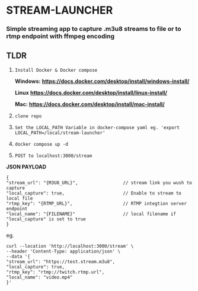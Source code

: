 # STREAM-LAUNCHER
### Simple streaming app to capture .m3u8 streams to file or to rtmp endpoint with ffmpeg encoding

## TLDR
1. `Install Docker & Docker compose`
    
    **Windows:** **https://docs.docker.com/desktop/install/windows-install/**

    **Linux** **https://docs.docker.com/desktop/install/linux-install/**

    **Mac:** **https://docs.docker.com/desktop/install/mac-install/**
2. ```clone repo```
3. ```Set the LOCAL_PATH Variable in docker-compose yaml eg. 'export LOCAL_PATH=/local/stream-launcher'```
3. ```docker compose up -d```
4. ```POST to localhost:3000/stream```

**JSON PAYLOAD**
```
{
"stream_url": "{M3U8_URL}",                 // stream link you wush to capture
"local_capture": true,                      // Enable to stream to local file 
"rtmp_key": "{RTMP_URL}",                   // RTMP integtion server endpoint
"local_name": "{FILENAME}"                  // local filename if "local_capture" is set to true
}
```
eg.
```
curl --location 'http://localhost:3000/stream' \
--header 'Content-Type: application/json' \
--data '{
"stream_url": "https://test.stream.m3u8",
"local_capture": true,
"rtmp_key": "rtmp://twitch.rtmp.url",
"local_name": "video.mp4"
}'
```
